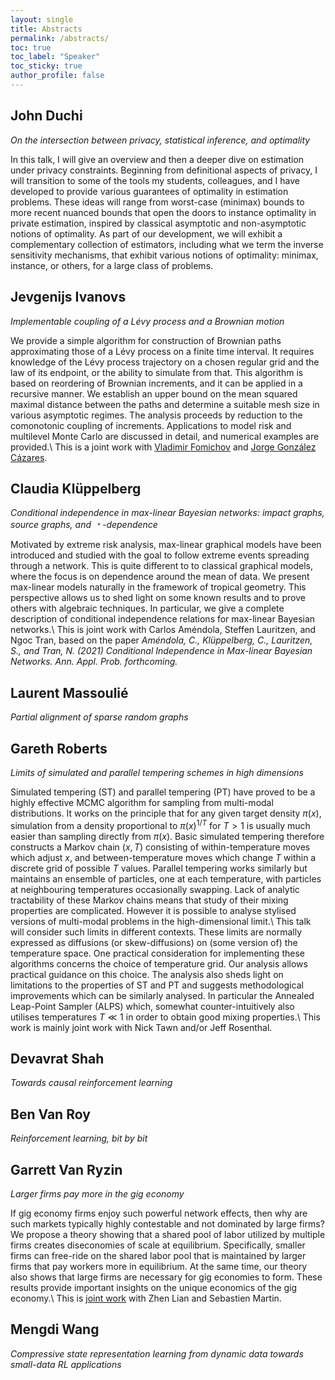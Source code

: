 ```yaml
---
layout: single
title: Abstracts
permalink: /abstracts/
toc: true
toc_label: "Speaker"
toc_sticky: true
author_profile: false
---
```



## John Duchi
*On the intersection between privacy, statistical inference, and optimality*

In this talk, I will give an overview and then a deeper dive on estimation under privacy constraints. Beginning from definitional aspects of privacy, I will transition to some of the tools my students, colleagues, and I have developed to provide various guarantees of optimality in estimation problems. These ideas will range from worst-case (minimax) bounds to more recent nuanced bounds that open the doors to instance optimality in private estimation, inspired by classical asymptotic and non-asymptotic notions of optimality. As part of our development, we will exhibit a complementary collection of estimators, including what we term the inverse sensitivity mechanisms, that exhibit various notions of optimality: minimax, instance, or others, for a large class of problems.

## Jevgenijs Ivanovs
*Implementable coupling of a Lévy process and a Brownian motion*

We provide a simple algorithm for construction of Brownian paths approximating those of a Lévy process on a finite time interval. It requires knowledge of the Lévy process trajectory on a chosen regular grid and the law of its endpoint, or the ability to simulate from that. This algorithm is based on reordering of Brownian increments, and it can be applied in a recursive manner. We establish an upper bound on the mean squared maximal distance between the paths and determine a suitable mesh size in various asymptotic regimes. The analysis proceeds by reduction to the comonotonic coupling of increments. Applications to model risk and multilevel Monte Carlo are discussed in detail, and numerical examples are provided.\\
This is a joint work with [Vladimir Fomichov](https://arxiv.org/search/math?searchtype=author&query=Fomichov%2C+V) and [Jorge González Cázares](https://arxiv.org/search/math?searchtype=author&query=C%C3%A1zares%2C+J+G).

## Claudia Klüppelberg
*Conditional independence in max-linear Bayesian networks: impact graphs, source graphs, and &#65121;-dependence*

Motivated by extreme risk analysis, max-linear graphical models have been introduced and studied with the goal to follow extreme events spreading through a network. This is quite different to to classical graphical models, where the focus is on dependence around the mean of data. We present max-linear models naturally in the framework of tropical geometry. This perspective allows us to shed light on some known results and to prove others with algebraic techniques. In particular, we give a complete description of conditional independence relations for max-linear Bayesian networks.\\
This is joint work with Carlos Améndola, Steffen Lauritzen, and Ngoc Tran, based on the paper
*Améndola, C., Klüppelberg, C., Lauritzen, S., and Tran, N. (2021)
Conditional Independence in Max-linear Bayesian Networks.
Ann. Appl. Prob. forthcoming.*

## Laurent Massoulié
*Partial alignment of sparse random graphs*

## Gareth Roberts
*Limits of simulated and parallel tempering schemes in high dimensions*

Simulated tempering (ST) and parallel tempering (PT) have proved to be a highly effective MCMC algorithm for sampling from multi-modal distributions. It works on the principle that for any given target density $\pi (x)$, simulation from a density proportional to $\pi(x)^{1/T}$  for $T>1$ is usually much easier than sampling directly from $\pi(x)$. Basic simulated tempering therefore constructs a Markov chain $(x, T)$ consisting of within-temperature moves which adjust $x$, and between-temperature moves which change $T$ within a discrete grid of possible $T$ values. Parallel tempering works similarly but maintains an ensemble of particles, one at each temperature, with particles at neighbouring temperatures occasionally swapping. Lack of analytic tractability of these Markov chains means that study of their mixing properties are complicated. However it is possible to analyse stylised versions of multi-modal problems in the high-dimensional limit.\\
This talk will consider such limits in different contexts. These limits are normally expressed as diffusions (or skew-diffusions) on (some version of) the temperature space. One practical consideration for implementing these algorithms  concerns the choice of temperature grid. Our analysis allows practical guidance  on this choice. The analysis also sheds light on limitations to the properties of ST and PT and suggests methodological improvements which can be similarly analysed. In particular the Annealed Leap-Point Sampler (ALPS) which, somewhat counter-intuitively also utilises temperatures $T\ll 1$ in order to obtain good mixing properties.\\
This work is mainly joint work with Nick Tawn and/or Jeff Rosenthal.


## Devavrat Shah
*Towards causal reinforcement learning*

## Ben Van Roy
*Reinforcement learning, bit by bit*

## Garrett Van Ryzin
*Larger firms pay more in the gig economy*

If gig economy firms enjoy such powerful network effects, then why are such markets typically highly contestable and not dominated by large firms? We propose a theory showing that a shared pool of labor utilized by multiple firms creates diseconomies of scale at equilibrium. Specifically, smaller firms can free-ride on the shared labor pool that is maintained by larger firms that pay workers more in equilibrium. At the same time, our theory also shows that large firms are necessary for gig economies to form. These results provide important insights on the unique economics of the gig economy.\\
This is [joint work](https://ssrn.com/abstract=3775888) with Zhen Lian and Sebastien Martin.

## Mengdi Wang
*Compressive state representation learning from dynamic data towards small-data RL applications*
